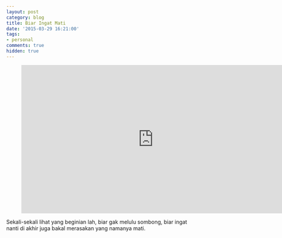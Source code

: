 ```yaml
---
layout: post
category: blog
title: Biar Ingat Mati
date: '2015-03-29 16:21:00'
tags:
- personal
comments: true
hidden: true
---
```


<div class="video">
    <figure>
        <iframe width="700" height="394" src="https://www.youtube.com/embed/Sm5YJSL93So" frameborder="0" allowfullscreen></iframe>
    </figure>
</div>

Sekali-sekali lihat yang beginian lah, biar gak melulu sombong, biar ingat nanti di akhir juga bakal merasakan yang namanya mati.
